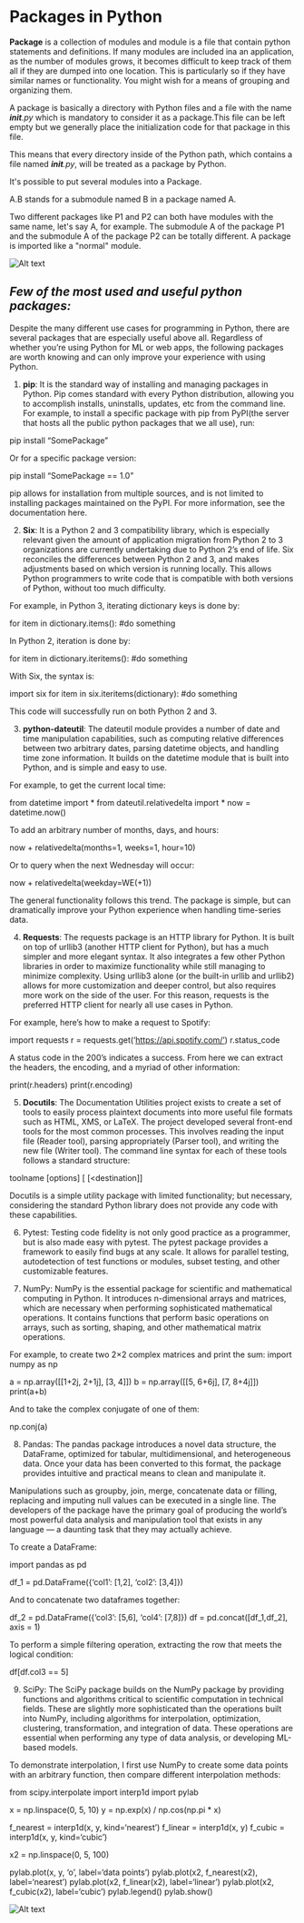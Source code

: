 # Packages in Python

**Package** is a collection of modules and module is a file that contain python statements and definitions.
If many modules are included ina an application, as the number of modules grows, it becomes difficult to keep track of them all if they are dumped into one location. This is particularly so if they have similar names or functionality. You might wish for a means of grouping and organizing them.

A package is basically a directory with Python files and a file with the name *__init__.py* which is mandatory to consider it as a package.This file can be left empty but we generally place the initialization code for that package in this file.

This means that every directory inside of the Python path, which contains a file named *__init__.py*, will be treated as a package by Python.

It's possible to put several modules into a Package.

A.B stands for a submodule named B in a package named A.

Two different packages like P1 and P2 can both have modules with the same name, let's say A, for example. The submodule A of the package P1 and the submodule A of the package P2 can be totally different. A package is imported like a "normal" module. 

![Alt text](https://i.pinimg.com/564x/2b/3d/54/2b3d54436921ef98a68dcbc505bf9692.jpg)

## ***Few of the most used and useful python packages:***

Despite the many different use cases for programming in Python, there are several packages that are especially useful above all. Regardless of whether you’re using Python for ML or web apps, the following packages are worth knowing and can only improve your experience with using Python.

1. **pip**: It is the standard way of installing and managing packages in Python. Pip comes standard with every Python distribution, allowing you to accomplish installs, uninstalls, updates, etc from the command line. For example, to install a specific package with pip from PyPI(the server that hosts all the public python packages that we all use), run:

pip install “SomePackage”
 
Or for a specific package version:

pip install “SomePackage == 1.0”
 
pip allows for installation from multiple sources, and is not limited to installing packages maintained on the PyPI. For more information, see the documentation here.

2. **Six**: It is a Python 2 and 3 compatibility library, which is especially relevant given the amount of application migration from Python 2 to 3 organizations are currently undertaking due to Python 2’s end of life. Six reconciles the differences between Python 2 and 3, and makes adjustments based on which version is running locally. This allows Python programmers to write code that is compatible with both versions of Python, without too much difficulty. 

For example, in Python 3, iterating dictionary keys is done by:

for item in dictionary.items():
#do something
 

In Python 2, iteration is done by:

for item in dictionary.iteritems():
#do something
 

With Six, the syntax is:

import six
for item in six.iteritems(dictionary):
#do something
 

This code will successfully run on both Python 2 and 3. 

3. **python-dateutil**: The dateutil module provides a number of date and time manipulation capabilities, such as computing relative differences between two arbitrary dates, parsing datetime objects, and handling time zone information. It builds on the datetime module that is built into Python, and is simple and easy to use. 

For example, to get the current local time:

from datetime import *
from dateutil.relativedelta import *
now = datetime.now()
 

To add an arbitrary number of months, days, and hours:

now + relativedelta(months=1, weeks=1, hour=10)
 

Or to query when the next Wednesday will occur:

now + relativedelta(weekday=WE(+1))
 

The general functionality follows this trend. The package is simple, but can dramatically improve your Python experience when handling time-series data. 

4. **Requests**: The requests package is an HTTP library for Python. It is built on top of urllib3 (another HTTP client for Python), but has a much simpler and more elegant syntax. It also integrates a few other Python libraries in order to maximize functionality while still managing to minimize complexity. Using urllib3 alone (or the built-in urllib and urllib2) allows for more customization and deeper control, but also requires more work on the side of the user. For this reason, requests is the preferred HTTP client for nearly all use cases in Python. 

For example, here’s how to make a request to Spotify:

import requests
r = requests.get(‘https://api.spotify.com/’)
r.status_code

A status code in the 200’s indicates a success. From here we can extract the headers, the encoding, and a myriad of other information:

print(r.headers)
print(r.encoding)

5. **Docutils**: The Documentation Utilities project exists to create a set of tools to easily process plaintext documents into more useful file formats such as HTML, XMS, or LaTeX. The project developed several front-end tools for the most common processes. This involves reading the input file (Reader tool), parsing appropriately (Parser tool), and writing the new file (Writer tool). The command line syntax for each of these tools follows a standard structure:

toolname [options] [<source> [<destination]]
 
Docutils is a simple utility package with limited functionality; but necessary, considering the standard Python library does not provide any code with these capabilities.      

6. Pytest: Testing code fidelity is not only good practice as a programmer, but is also made easy with pytest. The pytest package provides a framework to easily find bugs at any scale. It allows for parallel testing, autodetection of test functions or modules, subset testing, and other customizable features. 
 
7. NumPy: NumPy is the essential package for scientific and mathematical computing in Python. It introduces n-dimensional arrays and matrices, which are necessary when performing sophisticated mathematical operations. It contains functions that perform basic operations on arrays, such as sorting, shaping, and other mathematical matrix operations. 

For example, to create two 2×2 complex matrices and print the sum: 
import numpy as np

a = np.array([[1+2j, 2+1j], [3, 4]])
b = np.array([[5, 6+6j], [7, 8+4j]])
print(a+b)
 

And to take the complex conjugate of one of them:

np.conj(a)

8. Pandas: The pandas package introduces a novel data structure, the DataFrame, optimized for tabular, multidimensional, and heterogeneous data. Once your data has been converted to this format, the package provides intuitive and practical means to clean and manipulate it. 

Manipulations such as groupby, join, merge, concatenate data or filling, replacing and imputing null values can be executed in a single line. The developers of the package have the primary goal of producing the world’s most powerful data analysis and manipulation tool that exists in any language — a daunting task that they may actually achieve. 

To create a DataFrame:

import pandas as pd

df_1 = pd.DataFrame({‘col1’: [1,2], ‘col2’: [3,4]})
 

And to concatenate two dataframes together:

df_2 = pd.DataFrame({‘col3’: [5,6], ‘col4’: [7,8]})
df = pd.concat([df_1,df_2], axis = 1)
 

To perform a simple filtering operation, extracting the row that meets the logical condition:

df[df.col3 == 5]  

9. SciPy: The SciPy package builds on the NumPy package by providing functions and algorithms critical to scientific computation in technical fields. These are slightly more sophisticated than the operations built into NumPy, including algorithms for interpolation, optimization, clustering, transformation, and integration of data. These operations are essential when performing any type of data analysis, or developing ML-based models. 

To demonstrate interpolation, I first use NumPy to create some data points with an arbitrary function, then compare different interpolation methods:

from scipy.interpolate import interp1d
import pylab

x = np.linspace(0, 5, 10)
y = np.exp(x) / np.cos(np.pi * x)

f_nearest = interp1d(x, y, kind=‘nearest’)
f_linear  = interp1d(x, y)
f_cubic   = interp1d(x, y, kind=‘cubic’)

x2 = np.linspace(0, 5, 100)

pylab.plot(x, y, ‘o’, label=‘data points’)
pylab.plot(x2, f_nearest(x2), label=‘nearest’)
pylab.plot(x2, f_linear(x2), label=‘linear’)
pylab.plot(x2, f_cubic(x2), label=‘cubic’)
pylab.legend()
pylab.show()

![Alt text](https://cdn.activestate.com/wp-content/uploads/2019/12/top-10-python-packages.png)

